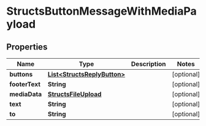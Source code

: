 

# StructsButtonMessageWithMediaPayload


## Properties

| Name | Type | Description | Notes |
|------------ | ------------- | ------------- | -------------|
|**buttons** | [**List&lt;StructsReplyButton&gt;**](StructsReplyButton.md) |  |  [optional] |
|**footerText** | **String** |  |  [optional] |
|**mediaData** | [**StructsFileUpload**](StructsFileUpload.md) |  |  [optional] |
|**text** | **String** |  |  [optional] |
|**to** | **String** |  |  [optional] |



